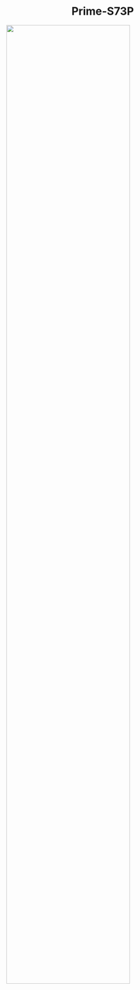 <h1 align="center">Prime-S73P</h1>
<img src="https://disk.yandex.ru/d/VCLHKDqusnvv8A/Prime-S73P_01.png" width="80%"></p>

